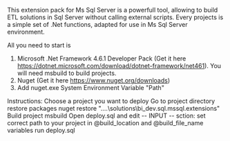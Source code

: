 This extension pack for Ms Sql Server is a powerfull tool, allowing to build ETL solutions in Sql Server without calling external scripts. 
Every projects is a simple set of .Net functions, adapted for use in Ms Sql Server environment.

All you need to start is 
1. Microsoft .Net Framework 4.6.1 Developer Pack (Get it here https://dotnet.microsoft.com/download/dotnet-framework/net461). You will need msbuild to build projects.
2. Nuget (Get it here https://www.nuget.org/downloads)
3. Add nuget.exe System Environment Variable "Path"

Instructions:
Choose a project you want to deploy
Go to project directory
restore packages nuget restore "..\..\solutions\bi_dev.sql.mssql.extensions"
Build project msbuild
Open deploy.sql and edit -- INPUT -- sction: set correct path to your project in @build_location and @build_file_name variables
run deploy.sql


